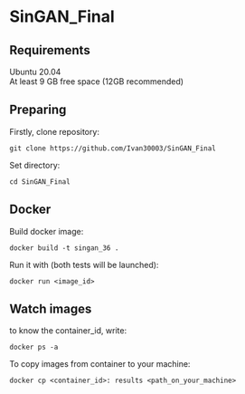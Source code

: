 # SinGAN_Final
## Requirements
Ubuntu 20.04 \
At least 9 GB free space (12GB recommended)

## Preparing
Firstly, clone repository:
```
git clone https://github.com/Ivan30003/SinGAN_Final
```
Set directory:
```
cd SinGAN_Final
```

## Docker
Build docker image:
```
docker build -t singan_36 .
```
Run it with (both tests will be launched):
```
docker run <image_id>
```
## Watch images
to know the container_id, write:
```
docker ps -a
```
To copy images from container to your machine:
```
docker cp <container_id>: results <path_on_your_machine>
```
